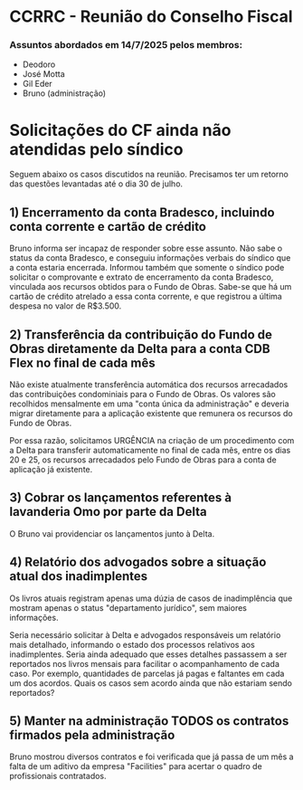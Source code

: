 # CCRRC - Reunião do Conselho Fiscal

### Assuntos abordados em 14/7/2025 pelos membros:

- Deodoro
- José Motta
- Gil Eder
- Bruno (administração)

# Solicitações do CF ainda não atendidas pelo síndico

Seguem abaixo os casos discutidos na reunião. Precisamos ter um retorno das questões levantadas até o dia 30 de julho.

## 1) Encerramento da conta Bradesco, incluindo conta corrente e cartão de crédito

Bruno informa ser incapaz de responder sobre esse assunto. Não sabe o status da conta Bradesco, e conseguiu informações verbais do síndico que a conta estaria encerrada. Informou também que somente o síndico pode solicitar o comprovante e extrato de encerramento da conta Bradesco, vinculada aos recursos obtidos para o Fundo de Obras. Sabe-se que há um cartão de crédito atrelado a essa conta corrente, e que registrou a última despesa no valor de R$3.500.

## 2) Transferência da contribuição do Fundo de Obras diretamente da Delta para a conta CDB Flex no final de cada mês

Não existe atualmente transferência automática dos recursos arrecadados das contribuições condominiais para o Fundo de Obras. Os valores são recolhidos mensalmente em uma "conta única da administração" e deveria migrar diretamente para a aplicação existente que remunera os recursos do Fundo de Obras.

Por essa razão, solicitamos URGÊNCIA na criação de um procedimento com a Delta para transferir automaticamente no final de cada mês, entre os dias 20 e 25, os recursos arrecadados pelo Fundo de Obras para a conta de aplicação já existente.

## 3) Cobrar os lançamentos referentes à lavanderia Omo por parte da Delta

O Bruno vai providenciar os lançamentos junto à Delta.

## 4) Relatório dos advogados sobre a situação atual dos inadimplentes

Os livros atuais registram apenas uma dúzia de casos de inadimplência que mostram apenas o status "departamento jurídico", sem maiores informações.

Seria necessário solicitar à Delta e advogados responsáveis um relatório mais detalhado, informando o estado dos processos relativos aos inadimplentes. Seria ainda adequado que esses detalhes passassem a ser reportados nos livros mensais para facilitar o acompanhamento de cada caso. Por exemplo, quantidades de parcelas já pagas e faltantes em cada um dos acordos. Quais os casos sem acordo ainda que não estariam sendo reportados?

## 5) Manter na administração TODOS os contratos firmados pela administração

Bruno mostrou diversos contratos e foi verificada que já passa de um mês a falta de um aditivo da empresa "Facilities" para acertar o quadro de profissionais contratados.
